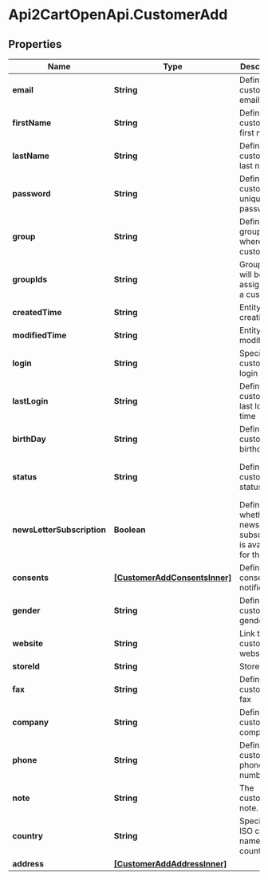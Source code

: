 # Api2CartOpenApi.CustomerAdd

## Properties

Name | Type | Description | Notes
------------ | ------------- | ------------- | -------------
**email** | **String** | Defines customer&#39;s email | 
**firstName** | **String** | Defines customer&#39;s first name | 
**lastName** | **String** | Defines customer&#39;s last name | 
**password** | **String** | Defines customer&#39;s unique password | [optional] 
**group** | **String** | Defines the group where the customer | [optional] 
**groupIds** | **String** | Groups that will be assigned to a customer | [optional] 
**createdTime** | **String** | Entity&#39;s date creation | [optional] 
**modifiedTime** | **String** | Entity&#39;s date modification | [optional] 
**login** | **String** | Specifies customer&#39;s login name | [optional] 
**lastLogin** | **String** | Defines customer&#39;s last login time | [optional] 
**birthDay** | **String** | Defines customer&#39;s birthday | [optional] 
**status** | **String** | Defines customer&#39;s status | [optional] [default to &#39;enabled&#39;]
**newsLetterSubscription** | **Boolean** | Defines whether the newsletter subscription is available for the user | [optional] [default to false]
**consents** | [**[CustomerAddConsentsInner]**](CustomerAddConsentsInner.md) | Defines consents to notifications | [optional] 
**gender** | **String** | Defines customer&#39;s gender | [optional] 
**website** | **String** | Link to customer website | [optional] 
**storeId** | **String** | Store Id | [optional] 
**fax** | **String** | Defines customer&#39;s fax | [optional] 
**company** | **String** | Defines customer&#39;s company | [optional] 
**phone** | **String** | Defines customer&#39;s phone number | [optional] 
**note** | **String** | The customer note. | [optional] 
**country** | **String** | Specifies ISO code or name of country | [optional] 
**address** | [**[CustomerAddAddressInner]**](CustomerAddAddressInner.md) |  | [optional] 


